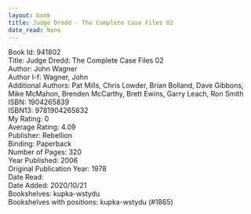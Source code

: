 ```yaml
---
layout: book
title: Judge Dredd - The Complete Case Files 02
date_read: None
---
```


Book Id: 941802<br />
Title: Judge Dredd: The Complete Case Files 02<br />
Author: John Wagner<br />
Author l-f: Wagner, John<br />
Additional Authors: Pat Mills, Chris Lowder, Brian Bolland, Dave Gibbons, Mike McMahon, Brenden McCarthy, Brett Ewins, Garry Leach, Ron      Smith<br />
ISBN: 1904265839<br />
ISBN13: 9781904265832<br />
My Rating: 0<br />
Average Rating: 4.09<br />
Publisher: Rebellion<br />
Binding: Paperback<br />
Number of Pages: 320<br />
Year Published: 2006<br />
Original Publication Year: 1978<br />
Date Read: <br />
Date Added: 2020/10/21<br />
Bookshelves: kupka-wstydu<br />
Bookshelves with positions: kupka-wstydu (#1865)<br />

